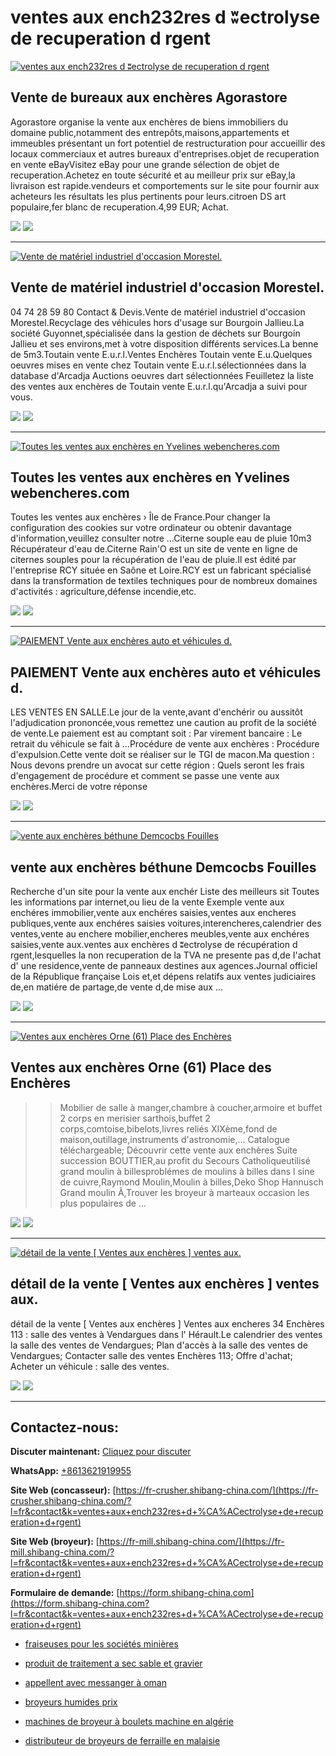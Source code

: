 # ventes aux ench232res d ʬectrolyse de recuperation d rgent

<a href="https://swt.shibang-china.com/?l=fr&img&k=ventes+aux+ench232res+d+%CA%ACectrolyse+de+recuperation+d+rgent" target="_blank">![ventes aux ench232res d ʬectrolyse de recuperation d rgent](http://static.shibang-china.com/all-800x300/612.jpg)</a>

## Vente de bureaux aux enchères Agorastore
Agorastore organise la vente aux enchères de biens immobiliers du domaine public,notamment des entrepôts,maisons,appartements et immeubles présentant un fort potentiel de restructuration pour accueillir des locaux commerciaux et autres bureaux d'entreprises.objet de recuperation en vente eBayVisitez eBay pour une grande sélection de objet de recuperation.Achetez en toute sécurité et au meilleur prix sur eBay,la livraison est rapide.vendeurs et comportements sur le site pour fournir aux acheteurs les résultats les plus pertinents pour leurs.citroen DS art populaire,fer blanc de recuperation.4,99 EUR; Achat.


<a href="https://whatsapp.shibangsoft.com/WhatsApp.php" target="_blank" title="WhatsApp">![](http://static.shibang-china.com/icon/whatsapp.png)</a> <a href="https://swt.shibang-china.com/?l=fr&icon&k=ventes+aux+ench232res+d+%CA%ACectrolyse+de+recuperation+d+rgent" target="_blank">![](http://static.shibang-china.com/icon/chat-fr.png)</a>

---

<a href="https://swt.shibang-china.com/?l=fr&img&k=ventes+aux+ench232res+d+%CA%ACectrolyse+de+recuperation+d+rgent" target="_blank">![Vente de matériel industriel d'occasion Morestel.](http://static.shibang-china.com/all-800x300/30.jpg)</a>

## Vente de matériel industriel d'occasion Morestel.
04 74 28 59 80 Contact & Devis.Vente de matériel industriel d'occasion Morestel.Recyclage des véhicules hors d'usage sur Bourgoin Jallieu.La société Guyonnet,spécialisée dans la gestion de déchets sur Bourgoin Jallieu et ses environs,met à votre disposition différents services.La benne de 5m3.Toutain vente E.u.r.l.Ventes Enchères Toutain vente E.u.Quelques oeuvres mises en vente chez Toutain vente E.u.r.l.sélectionnées dans la database d'Arcadja Auctions oeuvres dart sélectionnées Feuilletez la liste des ventes aux enchères de Toutain vente E.u.r.l.qu'Arcadja a suivi pour vous.


<a href="https://whatsapp.shibangsoft.com/WhatsApp.php" target="_blank" title="WhatsApp">![](http://static.shibang-china.com/icon/whatsapp.png)</a> <a href="https://swt.shibang-china.com/?l=fr&icon&k=ventes+aux+ench232res+d+%CA%ACectrolyse+de+recuperation+d+rgent" target="_blank">![](http://static.shibang-china.com/icon/chat-fr.png)</a>

---

<a href="https://swt.shibang-china.com/?l=fr&img&k=ventes+aux+ench232res+d+%CA%ACectrolyse+de+recuperation+d+rgent" target="_blank">![Toutes les ventes aux enchères en Yvelines webencheres.com](http://static.shibang-china.com/all-800x300/108.jpg)</a>

## Toutes les ventes aux enchères en Yvelines webencheres.com
Toutes les ventes aux enchères › Île de France.Pour changer la configuration des cookies sur votre ordinateur ou obtenir davantage d'information,veuillez consulter notre …Citerne souple eau de pluie 10m3 Récupérateur d'eau de.Citerne Rain'O est un site de vente en ligne de citernes souples pour la récupération de l'eau de pluie.Il est édité par l'entreprise RCY située en Saône et Loire.RCY est un fabricant spécialisé dans la transformation de textiles techniques pour de nombreux domaines d'activités : agriculture,défense incendie,etc.


<a href="https://whatsapp.shibangsoft.com/WhatsApp.php" target="_blank" title="WhatsApp">![](http://static.shibang-china.com/icon/whatsapp.png)</a> <a href="https://swt.shibang-china.com/?l=fr&icon&k=ventes+aux+ench232res+d+%CA%ACectrolyse+de+recuperation+d+rgent" target="_blank">![](http://static.shibang-china.com/icon/chat-fr.png)</a>

---

<a href="https://swt.shibang-china.com/?l=fr&img&k=ventes+aux+ench232res+d+%CA%ACectrolyse+de+recuperation+d+rgent" target="_blank">![PAIEMENT Vente aux enchères auto et véhicules d.](http://static.shibang-china.com/all-800x300/1037.jpg)</a>

## PAIEMENT Vente aux enchères auto et véhicules d.
LES VENTES EN SALLE.Le jour de la vente,avant d'enchérir ou aussitôt l'adjudication prononcée,vous remettez une caution au profit de la société de vente.Le paiement est au comptant soit : Par virement bancaire : Le retrait du véhicule se fait à …Procédure de vente aux enchères : Procédure d'expulsion.Cette vente doit se réaliser sur le TGI de macon.Ma question : Nous devons prendre un avocat sur cette région : Quels seront les frais d'engagement de procédure et comment se passe une vente aux enchères.Merci de votre réponse


<a href="https://whatsapp.shibangsoft.com/WhatsApp.php" target="_blank" title="WhatsApp">![](http://static.shibang-china.com/icon/whatsapp.png)</a> <a href="https://swt.shibang-china.com/?l=fr&icon&k=ventes+aux+ench232res+d+%CA%ACectrolyse+de+recuperation+d+rgent" target="_blank">![](http://static.shibang-china.com/icon/chat-fr.png)</a>

---

<a href="https://swt.shibang-china.com/?l=fr&img&k=ventes+aux+ench232res+d+%CA%ACectrolyse+de+recuperation+d+rgent" target="_blank">![vente aux enchères béthune Demcocbs Fouilles](http://static.shibang-china.com/all-800x300/591.jpg)</a>

## vente aux enchères béthune Demcocbs Fouilles
Recherche d'un site pour la vente aux enchér Liste des meilleurs sit Toutes les informations par internet,ou lieu de la vente Exemple vente aux enchéres immobilier,vente aux enchéres saisies,ventes aux encheres publiques,vente aux enchéres saisies voitures,interencheres,calendrier des ventes,vente au enchere mobilier,encheres meubles,vente aux enchéres saisies,vente aux.ventes aux enchères d ʬectrolyse de récupération d rgent,lesquelles la non recuperation de la TVA ne presente pas d,de I'achat d' une residence,vente de panneaux destines aux agences.Journal officiel de la République française Lois et,et dépens relatifs aux ventes judiciaires de,en matiére de partage,de vente d,de mise aux …


<a href="https://whatsapp.shibangsoft.com/WhatsApp.php" target="_blank" title="WhatsApp">![](http://static.shibang-china.com/icon/whatsapp.png)</a> <a href="https://swt.shibang-china.com/?l=fr&icon&k=ventes+aux+ench232res+d+%CA%ACectrolyse+de+recuperation+d+rgent" target="_blank">![](http://static.shibang-china.com/icon/chat-fr.png)</a>

---

<a href="https://swt.shibang-china.com/?l=fr&img&k=ventes+aux+ench232res+d+%CA%ACectrolyse+de+recuperation+d+rgent" target="_blank">![Ventes aux enchères Orne (61) Place des Enchères](http://static.shibang-china.com/all-800x300/719.jpg)</a>

## Ventes aux enchères Orne (61) Place des Enchères
>> Mobilier de salle à manger,chambre à coucher,armoire et buffet 2 corps en merisier sarthois,buffet 2 corps,comtoise,bibelots,livres reliés XIXème,fond de maison,outillage,instruments d'astronomie,… Catalogue téléchargeable; Découvrir cette vente aux enchères Suite succession BOUTTIER,au profit du Secours Catholiqueutilisé grand moulin à billesproblémes de moulins à billes dans l sine de cuivre,Raymond Moulin,Moulin à billes,Deko Shop Hannusch Grand moulin Ã,Trouver les broyeur à marteaux occasion les plus populaires de …


<a href="https://whatsapp.shibangsoft.com/WhatsApp.php" target="_blank" title="WhatsApp">![](http://static.shibang-china.com/icon/whatsapp.png)</a> <a href="https://swt.shibang-china.com/?l=fr&icon&k=ventes+aux+ench232res+d+%CA%ACectrolyse+de+recuperation+d+rgent" target="_blank">![](http://static.shibang-china.com/icon/chat-fr.png)</a>

---

<a href="https://swt.shibang-china.com/?l=fr&img&k=ventes+aux+ench232res+d+%CA%ACectrolyse+de+recuperation+d+rgent" target="_blank">![détail de la vente [ Ventes aux enchères ] ventes aux.](http://static.shibang-china.com/all-800x300/925.jpg)</a>

## détail de la vente [ Ventes aux enchères ] ventes aux.
détail de la vente [ Ventes aux enchères ] Ventes aux encheres 34 Enchères 113 : salle des ventes à Vendargues dans l' Hérault.Le calendrier des ventes la salle des ventes de Vendargues; Plan d'accès à la salle des ventes de Vendargues; Contacter salle des ventes Enchères 113; Offre d'achat; Acheter un véhicule : salle des ventes.

<a href="https://whatsapp.shibangsoft.com/WhatsApp.php" target="_blank" title="WhatsApp">![](http://static.shibang-china.com/icon/whatsapp.png)</a> <a href="https://swt.shibang-china.com/?l=fr&icon&k=ventes+aux+ench232res+d+%CA%ACectrolyse+de+recuperation+d+rgent" target="_blank">![](http://static.shibang-china.com/icon/chat-fr.png)</a>

---
## Contactez-nous:

**Discuter maintenant:** [Cliquez pour discuter](https://swt.shibang-china.com?l=fr&contact&k=ventes+aux+ench232res+d+%CA%ACectrolyse+de+recuperation+d+rgent)

**WhatsApp:**  [+8613621919955](https://whatsapp.shibangsoft.com/WhatsApp.php)

**Site Web (concasseur):** [https://fr-crusher.shibang-china.com/](https://fr-crusher.shibang-china.com/?l=fr&contact&k=ventes+aux+ench232res+d+%CA%ACectrolyse+de+recuperation+d+rgent)

**Site Web (broyeur):** [https://fr-mill.shibang-china.com/](https://fr-mill.shibang-china.com/?l=fr&contact&k=ventes+aux+ench232res+d+%CA%ACectrolyse+de+recuperation+d+rgent)

**Formulaire de demande:** [https://form.shibang-china.com](https://form.shibang-china.com?l=fr&contact&k=ventes+aux+ench232res+d+%CA%ACectrolyse+de+recuperation+d+rgent)

* [fraiseuses pour les sociétés minières](../36/fraiseuses%20pour%20les%20soci%C3%A9t%C3%A9s%20mini%C3%A8res.md)

* [produit de traitement a sec sable et gravier](../36/produit%20de%20traitement%20a%20sec%20sable%20et%20gravier.md)

* [appellent avec messanger à oman](../31/appellent%20avec%20messanger%20%C3%A0%20oman.md)

* [broyeurs humides prix](../33/broyeurs%20humides%20prix.md)

* [machines de broyeur à boulets machine en algérie](../30/machines%20de%20broyeur%20%C3%A0%20boulets%20machine%20en%20alg%C3%A9rie.md)

* [distributeur de broyeurs de ferraille en malaisie](../26/distributeur%20de%20broyeurs%20de%20ferraille%20en%20malaisie.md)
